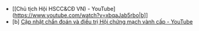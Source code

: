 - [[Chủ tịch Hội HSCC&CĐ VN) - YouTube](https://www.youtube.com/watch?v=xbqaJab5rbo|b]]
- [b] [Cập nhật chẩn đoán và điều trị Hội chứng mạch vành cấp - YouTube](https://www.youtube.com/watch?v=9_ZxKJj3auQ)
